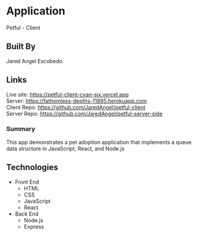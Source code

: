 # Application
Petful - Client

## Built By
Jared Angel Escobedo

## Links
Live site: https://petful-client-cyan-six.vercel.app  
Server: https://fathomless-depths-11895.herokuapp.com   
Client Repo: https://github.com/JaredAngel/petful-client  
Server Repo: https://github.com/JaredAngel/petful-server-side

### Summary
This app demonstrates a pet adoption application that implements a queue data structure in JavaScript, React, and Node.js

## Technologies
- Front End
  * HTML
  * CSS
  * JavaScript
  * React
- Back End
  * Node.js
  * Express